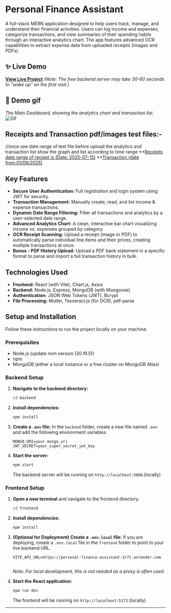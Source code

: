 # Personal Finance Assistant

A full-stack MERN application designed to help users track, manage, and understand their financial activities. Users can log income and expenses, categorize transactions, and view summaries of their spending habits through an interactive analytics chart.
The app features advanced OCR capabilities to extract expense data from uploaded receipts (images and PDFs).

## ✨ Live Demo

**[View Live Project](https://personal-finance-assistant-rouge.vercel)** 
*(Note: The free backend server may take 30-60 seconds to "wake up" on the first visit.)*

## 📸 Demo gif

*The Main Dashboard, showing the analytics chart and transaction list.*
![Gif](https://github.com/sakshigithubssuk/Personal-Finance-assistant/tree/main/Demo) 

## Receipts and Transaction pdf/images test files:-
//once see date range of test file before  upload the analytics and transaction list show the graph and list according to time range
**[Receipts date range of receipt is (Date: 2025-07-15)](https://github.com/sakshigithubssuk/Personal-Finance-assistant/blob/main/TestFiles)
**[Transaction (date from:01/08/2025)](https://github.com/sakshigithubssuk/Personal-Finance-assistant/blob/main/TestFiles)
## Key Features

*   **Secure User Authentication:** Full registration and login system using JWT for security.
*   **Transaction Management:** Manually create, read, and list income & expense transactions.
*   **Dynamic Date Range Filtering:** Filter all transactions and analytics by a user-selected date range.
*   **Advanced Analytics Chart:** A clean, interactive bar chart visualizing income vs. expenses grouped by category.
*   **OCR Receipt Scanning:** Upload a receipt (image or PDF) to automatically parse individual line items and their prices, creating multiple transactions at once.
*   **Bonus - PDF History Upload:** Upload a PDF bank statement in a specific format to parse and import a full transaction history in bulk.

## Technologies Used

*   **Frontend:** React (with Vite), Chart.js, Axios
*   **Backend:** Node.js, Express, MongoDB (with Mongoose)
*   **Authentication:** JSON Web Tokens (JWT), Bcrypt
*   **File Processing:** Multer, Tesseract.js (for OCR), pdf-parse

## Setup and Installation

Follow these instructions to run the project locally on your machine.

### Prerequisites

*   Node.js (update nvm version (20.19.5))
*   npm 
*   MongoDB (either a local instance or a free cluster on MongoDB Atlas)

### Backend Setup

1.  **Navigate to the backend directory:**
    ```sh
    cd backend
    ```

2.  **Install dependencies:**
    ```sh
    npm install
    ```

3.  **Create a `.env` file:**
    In the `backend` folder, create a new file named `.env` and add the following environment variables.

    ```
    MONGO_URI=your mongo_uri
    JWT_SECRET=your_super_secret_jwt_key
    ```

4.  **Start the server:**
    ```sh
    npm start
    ```
    The backend server will be running on `http://localhost:5000`.(locally)

### Frontend Setup

1.  **Open a new terminal** and navigate to the frontend directory:
    ```sh
    cd frontend
    ```

2.  **Install dependencies:**
    ```sh
    npm install
    ```
  
3.  **(Optional for Deployment) Create a `.env.local` file:**
    If you are deploying, create a `.env.local` file in the `frontend` folder to point to your live backend URL.
    ```
    VITE_API_URL=https://personal-finance-assistant-3r7t.onrender.com


    ```
    *Note: For local development, this is not needed as a proxy is often used.*


4.  **Start the React application:**
    ```sh
    npm run dev
    ```
    The frontend will be running on `http://localhost:5173` (locally)

---











